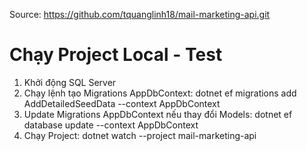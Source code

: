 Source: https://github.com/tquanglinh18/mail-marketing-api.git


# Chạy Project Local - Test
1. Khởi động SQL Server
2. Chạy lệnh tạo Migrations AppDbContext:
   dotnet ef migrations add AddDetailedSeedData --context AppDbContext
3. Update Migrations AppDbContext nếu thay đổi Models:
   dotnet ef database update --context AppDbContext
4. Chạy Project:
   dotnet watch --project mail-marketing-api

